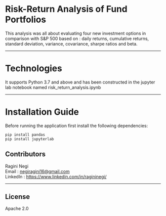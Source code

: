 # Risk-Return Analysis of Fund Portfolios
This analysis was all about evaluating four new investment options in comparison with S&P 500 based on : daily returns, cumulative returns, standard deviation, variance, covariance, sharpe ratios and beta.

------------

# Technologies
It supports Python 3.7 and above and has been constructed in the jupyter lab notebook named risk_return_analysis.ipynb

------------

# Installation Guide
Before running the application first install the following dependencies:
```
pip install pandas
pip install jupyterlab

```

## Contributors
 
Ragini Negi  
Email : negiragini16@gmail.com  
LinkedIn : https://www.linkedin.com/in/ragininegi/

---
## License

Apache 2.0
